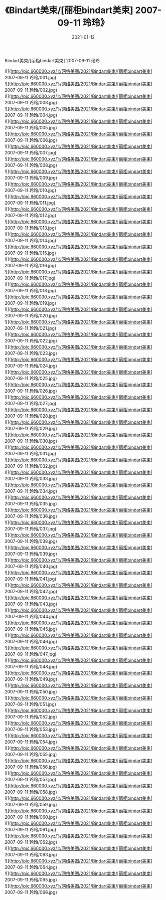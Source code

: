 ﻿---
layout: post
title:  《Bindart美束/[丽柜bindart美束] 2007-09-11 玲玲》
date:   2021-01-12
img: http://pic.660000.xyz/1:/网络美图/2021/Bindart美束/[丽柜bindart美束] 2007-09-11 玲玲/000.jpg
categories: [美女, 清纯, 唯美]
---

Bindart美束/[丽柜bindart美束] 2007-09-11 玲玲

 ![](http://pic.660000.xyz/1:/网络美图/2021/Bindart美束/[丽柜bindart美束] 2007-09-11 玲玲/001.jpg) <br>![](http://pic.660000.xyz/1:/网络美图/2021/Bindart美束/[丽柜bindart美束] 2007-09-11 玲玲/002.jpg) <br>![](http://pic.660000.xyz/1:/网络美图/2021/Bindart美束/[丽柜bindart美束] 2007-09-11 玲玲/003.jpg) <br>![](http://pic.660000.xyz/1:/网络美图/2021/Bindart美束/[丽柜bindart美束] 2007-09-11 玲玲/004.jpg) <br>![](http://pic.660000.xyz/1:/网络美图/2021/Bindart美束/[丽柜bindart美束] 2007-09-11 玲玲/005.jpg) <br>![](http://pic.660000.xyz/1:/网络美图/2021/Bindart美束/[丽柜bindart美束] 2007-09-11 玲玲/006.jpg) <br>![](http://pic.660000.xyz/1:/网络美图/2021/Bindart美束/[丽柜bindart美束] 2007-09-11 玲玲/007.jpg) <br>![](http://pic.660000.xyz/1:/网络美图/2021/Bindart美束/[丽柜bindart美束] 2007-09-11 玲玲/008.jpg) <br>![](http://pic.660000.xyz/1:/网络美图/2021/Bindart美束/[丽柜bindart美束] 2007-09-11 玲玲/009.jpg) <br>![](http://pic.660000.xyz/1:/网络美图/2021/Bindart美束/[丽柜bindart美束] 2007-09-11 玲玲/010.jpg) <br>![](http://pic.660000.xyz/1:/网络美图/2021/Bindart美束/[丽柜bindart美束] 2007-09-11 玲玲/011.jpg) <br>![](http://pic.660000.xyz/1:/网络美图/2021/Bindart美束/[丽柜bindart美束] 2007-09-11 玲玲/012.jpg) <br>![](http://pic.660000.xyz/1:/网络美图/2021/Bindart美束/[丽柜bindart美束] 2007-09-11 玲玲/013.jpg) <br>![](http://pic.660000.xyz/1:/网络美图/2021/Bindart美束/[丽柜bindart美束] 2007-09-11 玲玲/014.jpg) <br>![](http://pic.660000.xyz/1:/网络美图/2021/Bindart美束/[丽柜bindart美束] 2007-09-11 玲玲/015.jpg) <br>![](http://pic.660000.xyz/1:/网络美图/2021/Bindart美束/[丽柜bindart美束] 2007-09-11 玲玲/016.jpg) <br>![](http://pic.660000.xyz/1:/网络美图/2021/Bindart美束/[丽柜bindart美束] 2007-09-11 玲玲/017.jpg) <br>![](http://pic.660000.xyz/1:/网络美图/2021/Bindart美束/[丽柜bindart美束] 2007-09-11 玲玲/018.jpg) <br>![](http://pic.660000.xyz/1:/网络美图/2021/Bindart美束/[丽柜bindart美束] 2007-09-11 玲玲/019.jpg) <br>![](http://pic.660000.xyz/1:/网络美图/2021/Bindart美束/[丽柜bindart美束] 2007-09-11 玲玲/020.jpg) <br>![](http://pic.660000.xyz/1:/网络美图/2021/Bindart美束/[丽柜bindart美束] 2007-09-11 玲玲/021.jpg) <br>![](http://pic.660000.xyz/1:/网络美图/2021/Bindart美束/[丽柜bindart美束] 2007-09-11 玲玲/022.jpg) <br>![](http://pic.660000.xyz/1:/网络美图/2021/Bindart美束/[丽柜bindart美束] 2007-09-11 玲玲/023.jpg) <br>![](http://pic.660000.xyz/1:/网络美图/2021/Bindart美束/[丽柜bindart美束] 2007-09-11 玲玲/024.jpg) <br>![](http://pic.660000.xyz/1:/网络美图/2021/Bindart美束/[丽柜bindart美束] 2007-09-11 玲玲/025.jpg) <br>![](http://pic.660000.xyz/1:/网络美图/2021/Bindart美束/[丽柜bindart美束] 2007-09-11 玲玲/026.jpg) <br>![](http://pic.660000.xyz/1:/网络美图/2021/Bindart美束/[丽柜bindart美束] 2007-09-11 玲玲/027.jpg) <br>![](http://pic.660000.xyz/1:/网络美图/2021/Bindart美束/[丽柜bindart美束] 2007-09-11 玲玲/028.jpg) <br>![](http://pic.660000.xyz/1:/网络美图/2021/Bindart美束/[丽柜bindart美束] 2007-09-11 玲玲/029.jpg) <br>![](http://pic.660000.xyz/1:/网络美图/2021/Bindart美束/[丽柜bindart美束] 2007-09-11 玲玲/030.jpg) <br>![](http://pic.660000.xyz/1:/网络美图/2021/Bindart美束/[丽柜bindart美束] 2007-09-11 玲玲/031.jpg) <br>![](http://pic.660000.xyz/1:/网络美图/2021/Bindart美束/[丽柜bindart美束] 2007-09-11 玲玲/032.jpg) <br>![](http://pic.660000.xyz/1:/网络美图/2021/Bindart美束/[丽柜bindart美束] 2007-09-11 玲玲/033.jpg) <br>![](http://pic.660000.xyz/1:/网络美图/2021/Bindart美束/[丽柜bindart美束] 2007-09-11 玲玲/034.jpg) <br>![](http://pic.660000.xyz/1:/网络美图/2021/Bindart美束/[丽柜bindart美束] 2007-09-11 玲玲/035.jpg) <br>![](http://pic.660000.xyz/1:/网络美图/2021/Bindart美束/[丽柜bindart美束] 2007-09-11 玲玲/036.jpg) <br>![](http://pic.660000.xyz/1:/网络美图/2021/Bindart美束/[丽柜bindart美束] 2007-09-11 玲玲/037.jpg) <br>![](http://pic.660000.xyz/1:/网络美图/2021/Bindart美束/[丽柜bindart美束] 2007-09-11 玲玲/038.jpg) <br>![](http://pic.660000.xyz/1:/网络美图/2021/Bindart美束/[丽柜bindart美束] 2007-09-11 玲玲/039.jpg) <br>![](http://pic.660000.xyz/1:/网络美图/2021/Bindart美束/[丽柜bindart美束] 2007-09-11 玲玲/040.jpg) <br>![](http://pic.660000.xyz/1:/网络美图/2021/Bindart美束/[丽柜bindart美束] 2007-09-11 玲玲/041.jpg) <br>![](http://pic.660000.xyz/1:/网络美图/2021/Bindart美束/[丽柜bindart美束] 2007-09-11 玲玲/042.jpg) <br>![](http://pic.660000.xyz/1:/网络美图/2021/Bindart美束/[丽柜bindart美束] 2007-09-11 玲玲/043.jpg) <br>![](http://pic.660000.xyz/1:/网络美图/2021/Bindart美束/[丽柜bindart美束] 2007-09-11 玲玲/044.jpg) <br>![](http://pic.660000.xyz/1:/网络美图/2021/Bindart美束/[丽柜bindart美束] 2007-09-11 玲玲/045.jpg) <br>![](http://pic.660000.xyz/1:/网络美图/2021/Bindart美束/[丽柜bindart美束] 2007-09-11 玲玲/046.jpg) <br>![](http://pic.660000.xyz/1:/网络美图/2021/Bindart美束/[丽柜bindart美束] 2007-09-11 玲玲/047.jpg) <br>![](http://pic.660000.xyz/1:/网络美图/2021/Bindart美束/[丽柜bindart美束] 2007-09-11 玲玲/048.jpg) <br>![](http://pic.660000.xyz/1:/网络美图/2021/Bindart美束/[丽柜bindart美束] 2007-09-11 玲玲/049.jpg) <br>![](http://pic.660000.xyz/1:/网络美图/2021/Bindart美束/[丽柜bindart美束] 2007-09-11 玲玲/050.jpg) <br>![](http://pic.660000.xyz/1:/网络美图/2021/Bindart美束/[丽柜bindart美束] 2007-09-11 玲玲/051.jpg) <br>![](http://pic.660000.xyz/1:/网络美图/2021/Bindart美束/[丽柜bindart美束] 2007-09-11 玲玲/052.jpg) <br>![](http://pic.660000.xyz/1:/网络美图/2021/Bindart美束/[丽柜bindart美束] 2007-09-11 玲玲/053.jpg) <br>![](http://pic.660000.xyz/1:/网络美图/2021/Bindart美束/[丽柜bindart美束] 2007-09-11 玲玲/054.jpg) <br>![](http://pic.660000.xyz/1:/网络美图/2021/Bindart美束/[丽柜bindart美束] 2007-09-11 玲玲/055.jpg) <br>![](http://pic.660000.xyz/1:/网络美图/2021/Bindart美束/[丽柜bindart美束] 2007-09-11 玲玲/056.jpg) <br>![](http://pic.660000.xyz/1:/网络美图/2021/Bindart美束/[丽柜bindart美束] 2007-09-11 玲玲/057.jpg) <br>![](http://pic.660000.xyz/1:/网络美图/2021/Bindart美束/[丽柜bindart美束] 2007-09-11 玲玲/058.jpg) <br>![](http://pic.660000.xyz/1:/网络美图/2021/Bindart美束/[丽柜bindart美束] 2007-09-11 玲玲/059.jpg) <br>![](http://pic.660000.xyz/1:/网络美图/2021/Bindart美束/[丽柜bindart美束] 2007-09-11 玲玲/060.jpg) <br>![](http://pic.660000.xyz/1:/网络美图/2021/Bindart美束/[丽柜bindart美束] 2007-09-11 玲玲/061.jpg) <br>![](http://pic.660000.xyz/1:/网络美图/2021/Bindart美束/[丽柜bindart美束] 2007-09-11 玲玲/062.jpg) <br>![](http://pic.660000.xyz/1:/网络美图/2021/Bindart美束/[丽柜bindart美束] 2007-09-11 玲玲/063.jpg) <br>![](http://pic.660000.xyz/1:/网络美图/2021/Bindart美束/[丽柜bindart美束] 2007-09-11 玲玲/064.jpg) <br>![](http://pic.660000.xyz/1:/网络美图/2021/Bindart美束/[丽柜bindart美束] 2007-09-11 玲玲/065.jpg) <br>![](http://pic.660000.xyz/1:/网络美图/2021/Bindart美束/[丽柜bindart美束] 2007-09-11 玲玲/066.jpg) <br>